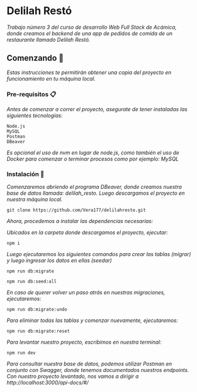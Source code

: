 # Delilah Restó

_Trabajo número 3 del curso de desarrollo Web Full Stack de Acámica, donde creamos el backend de una app de pedidos de comida de un restaurante llamado Delilah Restó._

## Comenzando 🚀

_Estas instrucciones te permitirán obtener una copia del proyecto en funcionamiento en tu máquina local._

### Pre-requisitos 📋

_Antes de comenzar a correr el proyecto, asegurate de tener instaladas las siguientes tecnologías:_

```
Node.js
MySQL
Postman
DBeaver
```

_Es opcional el uso de nvm en lugar de node.js, como también el uso de Docker para comenzar o terminar procesos como por ejemplo: MySQL_

### Instalación 🔧

_Comenzaremos abriendo el programa DBeaver, donde creamos nuestra base de datos llamada: delilah_resto. Luego descargamos el proyecto en nuestra máquina local._

```
git clone https://github.com/Vera177/delilahresto.git
```

_Ahora, procedemos a instalar las dependencias necesarias:_

_Ubicados en la carpeta donde descargamos el proyecto, ejecutar:_

```
npm i
```

_Luego ejecutaremos los siguientes comandos para crear las tablas (migrar) y luego ingresar los datos en ellas (seedar)_

```
npm run db:migrate
```

```
npm run db:seed:all
```

_En caso de querer volver un paso atrás en nuestras migraciones, ejecutaremos:_

```
npm run db:migrate:undo
```
_Para eliminar todas las tablas y comenzar nuevamente, ejecutaremos:_

```
npm run db:migrate:reset
```
_Para levantar nuestro proyecto, escribimos en nuestra terminal:_

```
npm run dev
```

_Para consultar nuestra base de datos, podemos utilizar Postman en conjunto con Swagger, donde tenemos documentados nuestros endpoints. Con nuestro proyecto levantado, nos vamos a dirigir a http://localhost:3000/api-docs/#/_

